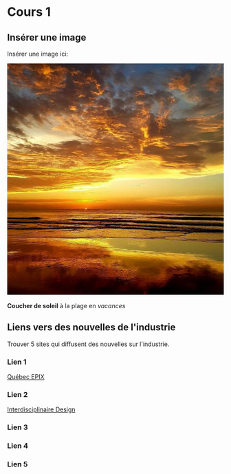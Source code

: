 # Cours 1
## Insérer une image
Insérer une image ici: 

![soleil](Images/Couchersoleil.jpeg)

**Coucher de soleil** à la plage en *vacances*



## Liens vers des nouvelles de l'industrie
Trouver 5 sites qui diffusent des nouvelles sur l'industrie.

### Lien 1 
[Québec EPIX](https://www.quebecinternational.ca/fr/quebec-epix)

### Lien 2 
[Interdisciplinaire Design](https://idinterdesign.ca/animation-graphique-le-design-en-mouvement-motion-design/)

### Lien 3 


### Lien 4 


### Lien 5 
